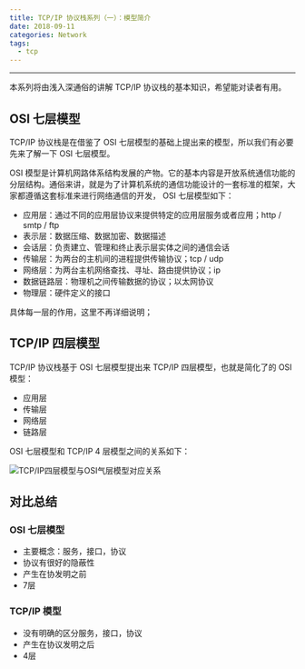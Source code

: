 ```yaml
---
title: TCP/IP 协议栈系列（一）：模型简介
date: 2018-09-11 
categories: Network
tags:
  - tcp
---
```

----------------------------------

本系列将由浅入深通俗的讲解 TCP/IP 协议栈的基本知识，希望能对读者有用。

## OSI 七层模型
TCP/IP 协议栈是在借鉴了 OSI 七层模型的基础上提出来的模型，所以我们有必要先来了解一下 OSI 七层模型。  

OSI 模型是计算机网路体系结构发展的产物。它的基本内容是开放系统通信功能的分层结构。通俗来讲，就是为了计算机系统的通信功能设计的一套标准的框架，大家都遵循这套标准来进行网络通信的开发，
OSI 七层模型如下：

<!-- more -->

- 应用层：通过不同的应用层协议来提供特定的应用层服务或者应用；http / smtp / ftp
- 表示层：数据压缩、数据加密、数据描述
- 会话层：负责建立、管理和终止表示层实体之间的通信会话
- 传输层：为两台的主机间的进程提供传输协议；tcp / udp
- 网络层：为两台主机网络查找、寻址、路由提供协议；ip 
- 数据链路层：物理机之间传输数据的协议；以太网协议
- 物理层：硬件定义的接口

具体每一层的作用，这里不再详细说明；

## TCP/IP 四层模型

TCP/IP 协议栈基于 OSI 七层模型提出来 TCP/IP 四层模型，也就是简化了的 OSI 模型：

- 应用层
- 传输层
- 网络层
- 链路层

OSI 七层模型和 TCP/IP 4 层模型之间的关系如下：  

![TCP/IP四层模型与OSI气层模型对应关系](/images/tcp_ip.png)

## 对比总结

### OSI 七层模型
- 主要概念：服务，接口，协议
- 协议有很好的隐蔽性
- 产生在协发明之前
- 7层

### TCP/IP 模型
- 没有明确的区分服务，接口，协议
- 产生在协议发明之后
- 4层
